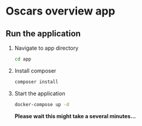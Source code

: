 # Oscars overview app

## Run the application

1. Navigate to app directory

   ```sh
   cd app
   ```

2. Install composer

   ```sh
   composer install
   ```

3. Start the application

   ```sh
   docker-compose up -d
   ```

   **Please wait this might take a several minutes...**
